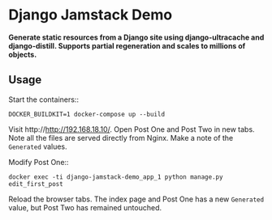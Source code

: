 Django Jamstack Demo
====================
**Generate static resources from a Django site using django-ultracache and django-distill. Supports partial regeneration and scales to millions of objects.**

Usage
-----

Start the containers::

    DOCKER_BUILDKIT=1 docker-compose up --build

Visit http://http://192.168.18.10/. Open Post One and Post Two in new tabs. Note all the files are served
directly from Nginx. Make a note of the ``Generated`` values.

Modify Post One::

    docker exec -ti django-jamstack-demo_app_1 python manage.py edit_first_post

Reload the browser tabs. The index page and Post One has a new ``Generated`` value, but Post Two
has remained untouched.

